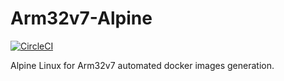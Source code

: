 # Arm32v7-Alpine

[![CircleCI](https://circleci.com/gh/ogomezm/Arm32v7-Alpine.svg?style=svg)](https://circleci.com/gh/ogomezm/Arm32v7-Alpine)

Alpine Linux for Arm32v7 automated docker images generation.

